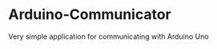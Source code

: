 Arduino-Communicator
====================

Very simple application for communicating with Arduino Uno